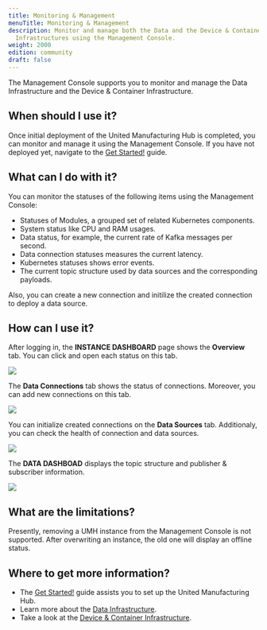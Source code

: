 ```yaml
---
title: Monitoring & Management
menuTitle: Monitoring & Management
description: Monitor and manage both the Data and the Device & Container
  Infrastructures using the Management Console.
weight: 2000
edition: community
draft: false
---
```


The Management Console supports you to monitor and manage the Data Infrastructure and the Device & Container
Infrastructure.

## When should I use it?

Once initial deployment of the United Manufacturing Hub is completed, you can monitor and manage it using the Management Console. If you have not deployed yet, navigate to the [Get Started!](/docs/getstarted/installation/) guide.


## What can I do with it?

You can monitor the statuses of the following items using the Management Console:
- Statuses of Modules, a grouped set of related Kubernetes components.
- System status like CPU and RAM usages.
- Data status, for example, the current rate of Kafka messages per second. 
- Data connection statuses measures the current latency.
- Kubernetes statuses shows error events.
- The current topic structure used by data sources and the corresponding payloads.

Also, you can create a new connection and initilize the created connection to deploy a data source.
<!--Add delete and edit if these functionalities are available-->

## How can I use it?

After logging in, the **INSTANCE DASHBOARD** page shows the **Overview** tab. You can click and open each status on this tab.

![](/images/features/monitor-management/modules.png?width=80%)

The **Data Connections** tab shows the status of connections. Moreover, you can add new connections on this tab. 

![](/images/features/monitor-management/data-connections.png?width=80%)

You can initialize created connections on the **Data Sources** tab. Additionaly, you can check the health of connection and data sources.

![](/images/features/monitor-management/data-sources.png?width=80%)

The **DATA DASHBOAD** displays the topic structure and publisher & subscriber information.

![](/images/features/monitor-management/data-dashboard.png?width=80%)

## What are the limitations?
Presently, removing a UMH instance from the Management Console is not supported. After overwriting an instance, the old one will display an offline status.


## Where to get more information?
- The [Get Started!](/docs/getstarted/installation/) guide assists you to set up
  the United Manufacturing Hub.
- Learn more about the [Data Infrastructure](/docs/architecture/data-infrastructure/).
- Take a look at the [Device & Container Infrastructure](/docs/architecture/device--container-infrastructure/).